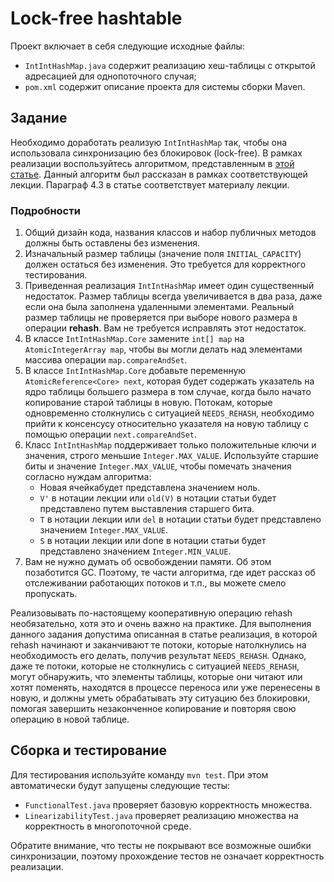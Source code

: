 # Lock-free hashtable

Проект включает в себя следующие исходные файлы:

* `IntIntHashMap.java` содержит реализацию хеш-таблицы с открытой адресацией для однопоточного случая;
* `pom.xml` содержит описание проекта для системы сборки Maven.

## Задание
Необходимо доработать реализую `IntIntHashMap` так, чтобы она использовала синхронизацию без блокировок (lock-free). В рамках реализации воспользуйтесь алгоритмом, представленным в [этой статье](https://arxiv.org/pdf/cs/0303011.pdf). Данный алгоритм был рассказан в рамках соответствующей лекции. Параграф 4.3 в статье соответствует материалу лекции. 

### Подробности
1.	Общий дизайн кода, названия классов и набор публичных методов должны быть оставлены без изменения.
2.	Изначальный размер таблицы (значение поля `INITIAL_CAPACITY`) должен остаться без изменения. Это требуется для корректного тестирования.
3.	Приведенная реализация `IntIntHashMap` имеет один существенный недостаток. Размер таблицы всегда увеличивается в два раза, даже если она была заполнена удаленными элементами. Реальный размер таблицы не проверяется при выборе нового размера в операции **rehash**. Вам не требуется исправлять этот недостаток.
4.	В классе `IntIntHashMap.Core` замените `int[] map` на `AtomicIntegerArray map`, чтобы вы могли делать над элементами массива операции `map.compareAndSet`.
5.	В классе `IntIntHashMap.Core` добавьте переменную `AtomicReference<Сore> next`, которая будет содержать указатель на ядро таблицы большего размера в том случае, когда было начато копирование старой таблицы в новую. Потокам, которые одновременно столкнулись с ситуацией `NEEDS_REHASH`, необходимо прийти к консенсусу относительно указателя на новую таблицу с помощью операции `next.compareAndSet`.
6.	Класс `IntIntHashMap` поддерживает только положительные ключи и значения, строго меньшие `Integer.MAX_VALUE`. Используйте старшие биты и значение `Integer.MAX_VALUE`, чтобы помечать значения согласно нуждам алгоритма:
    * Новая ячейкабудет представлена значением ноль.
    * `V'` в нотации лекции или `old(V)` в нотации статьи будет представлено путем выставления старшего бита. 
    * `T` в нотации лекции или `del` в нотации статьи будет представлено значением `Integer.MAX_VALUE`.
    * `S` в нотации лекции или done в нотации статьи будет представлено значением `Integer.MIN_VALUE`.
7.	Вам не нужно думать об освобождении памяти. Об этом позаботится GC. Поэтому, те части алгоритма, где идет рассказ об отслеживании работающих потоков и т.п., вы можете смело пропускать. 

Реализовывать по-настоящему кооперативную операцию rehash необязательно, хотя это и очень важно на практике. Для выполнения данного задания допустима описанная в статье реализация, в которой rehash начинают и заканчивают те потоки, которые натолкнулись на необходимость его делать, получив результат `NEEDS_REHASH`. Однако, даже те потоки, которые не столкнулись с ситуацией `NEEDS_REHASH`, могут обнаружить, что элементы таблицы, которые они читают или хотят поменять, находятся в процессе переноса или уже перенесены в новую, и должны уметь обрабатывать эту ситуацию без блокировки, помогая завершить незаконченное копирование и повторяя свою операцию в новой таблице.

## Сборка и тестирование
Для тестирования используйте команду `mvn test`. При этом автоматически будут запущены следующие тесты:

* `FunctionalTest.java` проверяет базовую корректность множества.
* `LinearizabilityTest.java` проверяет реализацию множества на корректность в многопоточной среде.

Обратите внимание, что тесты не покрывают все возможные ошибки синхронизации, поэтому прохождение тестов не означает корректность реализации.